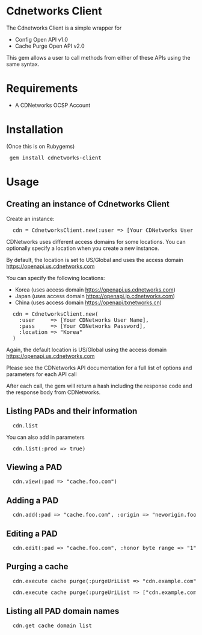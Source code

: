# Cdnetworks Client

The Cdnetworks Client is a simple wrapper for
* Config Open API v1.0
* Cache Purge Open API v2.0

This gem allows a user to call methods from either of these APIs using the same syntax.

# Requirements
* A CDNetworks OCSP Account

# Installation
(Once this is on Rubygems)
<pre> gem install cdnetworks-client </pre>

# Usage

## Creating an instance of Cdnetworks Client
Create an instance:
<pre>
  cdn = CdnetworksClient.new(:user => [Your CDNetworks User Name], :pass => [Your CDNetworks Password])
</pre>

CDNetworks uses different access domains for some locations.  You can optionally specify a location when you create a new instance.

By default, the location is set to US/Global and uses the access domain https://openapi.us.cdnetworks.com

You can specify the following locations:
* Korea (uses access domain https://openapi.us.cdnetworks.com)
* Japan (uses access domain https://openapi.jp.cdnetworks.com)
* China (uses access domain https://openapi.txnetworks.cn)

<pre>
  cdn = CdnetworksClient.new(
    :user     => [Your CDNetworks User Name],
    :pass     => [Your CDNetworks Password],
    :location => "Korea"
  )
</pre>

Again, the default location is US/Global using the access domain https://openapi.us.cdnetworks.com

Please see the CDNetworks API documentation for a full list of options and parameters for each API call

After each call, the gem will return a hash including the response code and the response body from CDNetworks.

## Listing PADs and their information
<pre>
  cdn.list
</pre>

You can also add in parameters
<pre>
  cdn.list(:prod => true)
</pre>

## Viewing a PAD
<pre>
  cdn.view(:pad => "cache.foo.com")
</pre>

## Adding a PAD
<pre>
  cdn.add(:pad => "cache.foo.com", :origin => "neworigin.foo.com")
</pre>

## Editing a PAD
<pre>
  cdn.edit(:pad => "cache.foo.com", :honor_byte_range => "1")
</pre>

## Purging a cache
<pre>
  cdn.execute_cache_purge(:purgeUriList => "cdn.example.com")
</pre>

<pre>
  cdn.execute_cache_purge(:purgeUriList => ["cdn.example.com", "cdn.foo.com"]
</pre>

## Listing all PAD domain names
<pre>
  cdn.get_cache_domain_list
</pre>

